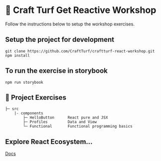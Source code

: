 # 🚀  Craft Turf Get Reactive Workshop

Follow the instructions below to setup the workshop exercises.

## Setup the project for development

    git clone https://github.com/CraftTurf/craftturf-react-workshop.git
    npm install

## To run the exercise in storybook

    npm run storybook


## 🚀  Project Exercises

```
├─ src
    |- components
        ├─ HelloButton      React pure and JSX
        ├─ Profiles         Data and View
        └─ Functional       Functional programming basics
```



## Explore React Ecosystem...

[Docs](Docs.md)
